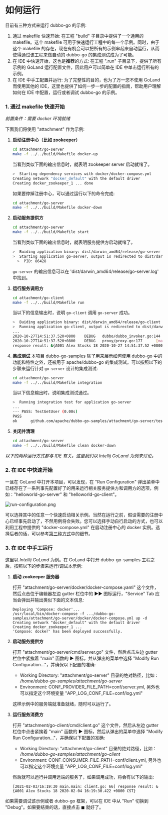 # 如何运行

目前有三种方式来运行 dubbo-go 的示例:

1. 通过 makefile 快速开始: 在工程 "build" 子目录中提供了一个通用的 makefile。这个 makefile 可用于快速运行工程中的每一个示例。同时，由于这个 makefile 的存在，现在有机会可以把所有的示例串起来自动运行，从而使得通过该工程来做自动的 dubbo-go 的集成测试成为了可能。
2. 在 IDE 中快速开始，这也是**推荐**的方式: 在工程 ".run" 子目录下，提供了所有示例的 GoLand 运行配置文件，因此用户可以简单在 IDE 中单击运行所有的示例。
3. 在 IDE 中手工配置并运行: 为了完整性的目的，也为了万一您不使用 GoLand 而使用其他的 IDE，这里也提供了如何一步一步的配置的指南，帮助用户理解如何在 IDE 中配置，运行或者调试 dubbo-go 的示例。   

### 1. 通过 makefile 快速开始

*前置条件：需要 docker 环境就绪*

下面我们将使用 "attachment" 作为示例:

1. **启动注册中心（比如 zookeeper）**
   
   ```bash
   cd attachment/go-server
   make -f ../../build/Makefile docker-up 
   ```
   
   当看到类似下面的输出信息时，就表明 zookeeper server 启动就绪了。
   
   ```bash
   >  Starting dependency services with docker/docker-compose.yml
   Creating network "docker_default" with the default driver
   Creating docker_zookeeper_1 ... done
   ```
   
   如果要停掉注册中心，可以通过运行以下的命令完成:
   
   ```bash
   cd attachment/go-server
   make -f ../../build/Makefile docker-down
   ```
   
2. **启动服务提供方**
   
    ```bash
    cd attachment/go-server
    make -f ../../build/Makefile start
    ```
   
   当看到类似下面的输出信息时，就表明服务提供方启动就绪了。

   ```bash
   >  Buiding application binary: dist/darwin_amd64/release/go-server
   >  Starting application go-server, output is redirected to dist/darwin_amd64/release/go-server.log
     >  PID: 86428
   ```

   `go-server` 的输出信息可以在 'dist/darwin_amd64/release/go-server.log' 中找到。 
   
3. **运行服务调用方**
   
    ```bash
   cd attachment/go-client
   make -f ../../build/Makefile run 
   ```

   当以下的信息输出时，说明 `go-client` 调用 `go-server` 成功。

   ```bash
   >  Buiding application binary: dist/darwin_amd64/release/go-client
   >  Running application go-client, output is redirected to dist/darwin_amd64/release/go-client.log
   ...
   2020-10-27T14:51:37.520+0800    DEBUG   dubbo/dubbo_invoker.go:144      result.Err: <nil>, result.Rest: &{A001 Alex Stocks 18 2020-10-27 14:51:37.52 +0800 CST}
   2020-10-27T14:51:37.520+0800    DEBUG   proxy/proxy.go:177      [makeDubboCallProxy] result: &{A001 Alex Stocks 18 2020-10-27 14:51:37.52 +0800 CST}, err: <nil>
   response result: &{A001 Alex Stocks 18 2020-10-27 14:51:37.52 +0800 CST}
   ```
   
3. **集成测试**
   本项目 dubbo-go-samples 除了用来展示如何使用 dubbo-go 中的功能和特性之外，还被用于 apache/dubbo-go 的集成测试。可以按照以下的步骤来运行针对 `go-server` 设计的集成测试:

   ```bash
   cd attachment/go-server
   make -f ../../build/Makefile integration
   ```

   当以下信息输出时，说明集成测试通过。

   ```bash
   >  Running integration test for application go-server
   ...
   --- PASS: TestGetUser (0.00s)
   PASS
   ok      github.com/apache/dubbo-go-samples/attachment/go-server/tests/integration   3.603s
   ```
   
4. **关闭并清理**
   ```bash
   cd attachment/go-server
   make -f ../../build/Makefile clean docker-down
   ```

*以下的两种运行方式都与 IDE 有关。这里我们以 Intellij GoLand 为例来讨论。*

### 2. 在 IDE 中快速开始

一旦在 GoLand 中打开本项目，可以发现，在 "Run Configuration" 弹出菜单中已经存在了一系列事先配置好了的用来运行相关服务提供方和调用方的选项，例如："helloworld-go-server" 和 "helloworld-go-client"。

![run-configuration.png](.images/run-configurations.png)

可以选择其中的任意一个快速启动相关示例。当然在运行之前，假设需要的注册中心已经事先启动了，不然用例将会失败。您可以选择手动自行启动的方式，也可以利用工程中提供的 "docker-compose.yml" 在启动注册中心的 docker 实例。选择后者的话，可以参考[第三种方式](#3-manually-run-in-ide)中的细节。

### 3. 在 IDE 中手工运行

这里以 *Intellij GoLand* 为例。在 GoLand 中打开 dubbo-go-samples 工程之后，按照以下的步骤来运行/调试本示例:

1. **启动 zookeeper 服务器**

   打开 "attachment/go-server/docker/docker-compose.yaml" 这个文件，然后点击位于编辑器左边 gutter 栏位中的 ▶︎▶︎ 图标运行，"Service" Tab 应当会弹出并输出类似下面的文本信息:
   ```
   Deploying 'Compose: docker'...
   /usr/local/bin/docker-compose -f .../dubbo-go-samples/attachment/go-server/docker/docker-compose.yml up -d
   Creating network "docker_default" with the default driver
   Creating docker_zookeeper_1 ...
   'Compose: docker' has been deployed successfully.
   ```

2. **启动服务提供方**

   打开 "attachment/go-server/cmd/server.go" 文件，然后点击左边 gutter 栏位中紧挨着 "main" 函数的 ▶︎ 图标，并从弹出的菜单中选择 "Modify Run Configuration..."，并确保以下配置的准确:
   * Working Directory: "attachment/go-server" 目录的绝对路径，比如： */home/dubbo-go-samples/attachment/go-server*
   * Environment: CONF_PROVIDER_FILE_PATH=conf/server.yml, 另外也可以指定这个环境变量 "APP_LOG_CONF_FILE=conf/log.yml"

   这样示例中的服务端就准备就绪，随时可以运行了。

3. **运行服务消费方**

   打开 "attachment/go-client/cmd/client.go" 这个文件，然后从左边 gutter 栏位中点击紧挨着 "main" 函数的 ▶︎ 图标，然后从弹出的菜单中选择 "Modify Run Configuration..."，并确保以下配置的准确:
   * Working Directory: "attachment/go-client" 目录的绝对路径，比如： */home/dubbo-go-samples/attachment/go-client*
   * Environment: CONF_CONSUMER_FILE_PATH=conf/client.yml, 另外也可以指定这个环境变量 "APP_LOG_CONF_FILE=conf/log.yml"

   然后就可以运行并调用远端的服务了，如果调用成功，将会有以下的输出:
   ```
   [2021-02-03/16:19:30 main.main: client.go: 66] response result: &{A001 Alex Stocks 18 2020-02-04 16:19:30.422 +0800 CST}
   ```

如果需要调试该示例或者 dubbo-go 框架，可以在 IDE 中从 "Run" 切换到 "Debug"。如果要结束的话，直接点击 ◼︎ 就好了。

